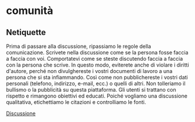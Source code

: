 # comunità
## Netiquette
Prima di passare alla discussione, ripassiamo le regole della comunicazione. Scrivete nella discussione come se la persona fosse faccia a faccia con voi. Comportatevi come se steste discutendo faccia a faccia con la persona che scrive. In questo modo, eviterete anche di violare i diritti d'autore, perché non divulghereste i vostri documenti di lavoro a una persona che si sta infiammando. Così come non pubblichereste i vostri dati personali (telefono, indirizzo, e-mail, ecc.) o quelli di altri. Non tolleriamo il bullismo o la pubblicità su questa piattaforma. Gli utenti si trattano con rispetto e rimangono obiettivi ed educati. Poiché vogliamo una discussione qualitativa, etichettiamo le citazioni e controlliamo le fonti.

[Discussione](https://github.com/ehealthsuisse/Community/discussions)
